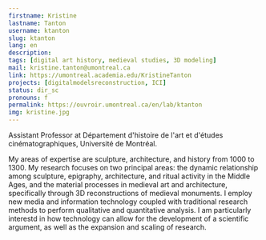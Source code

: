 ```yaml
---
firstname: Kristine
lastname: Tanton
username: ktanton
slug: ktanton
lang: en
description: 
tags: [digital art history, medieval studies, 3D modeling]
mail: kristine.tanton@umontreal.ca
link: https://umontreal.academia.edu/KristineTanton
projects: [digitalmodelsreconstruction, ICI]
status: dir_sc
pronouns: f
permalink: https://ouvroir.umontreal.ca/en/lab/ktanton
img: kristine.jpg
---
```


Assistant Professor at Département d'histoire de l'art et d'études cinématographiques, Université de Montréal.

My areas of expertise are sculpture, architecture, and history from 1000 to 1300. My research focuses on two principal areas: the dynamic  relationship among sculpture, epigraphy, architecture, and ritual  activity in the Middle Ages, and the material processes in medieval art  and architecture, specifically through 3D reconstructions of medieval  monuments. I employ new media and information technology coupled with  traditional research methods to perform qualitative and quantitative  analysis. I am particularly interestd in how technology can allow for the development of a scientific argument, as well as the expansion and scaling of research.
